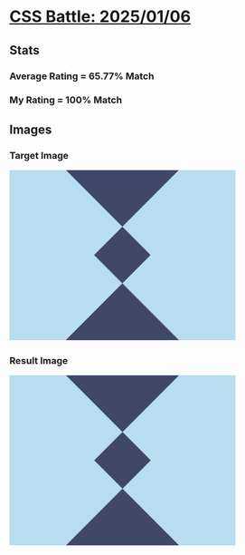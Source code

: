 # [CSS Battle: 2025/01/06](https://cssbattle.dev/play/ZcozzPDt8PEqIGK0AWYb)

## Stats

### Average Rating = 65.77% Match

### My Rating = 100% Match

## Images

### Target Image

![](./images/target.png)

### Result Image

![](./images/result.png)
